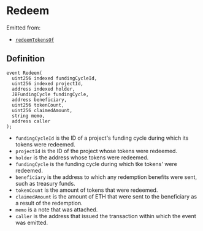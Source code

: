 # Redeem

Emitted from:

* [`redeemTokensOf`](../write/redeemtokensof.md)

## Definition

```solidity
event Redeem(
  uint256 indexed fundingCycleId,
  uint256 indexed projectId,
  address indexed holder,
  JBFundingCycle fundingCycle,
  address beneficiary,
  uint256 tokenCount,
  uint256 claimedAmount,
  string memo,
  address caller
);
```

* `fundingCycleId` is the ID of a project's funding cycle during which its tokens were redeemed.
* `projectId` is the ID of the project whose tokens were redeemed.
* `holder` is the address whose tokens were redeemed.
* `fundingCycle` is the funding cycle during which tke tokens' were redeemed.
* `beneficiary` is the address to which any redemption benefits were sent, such as treasury funds.
* `tokenCount` is the amount of tokens that were redeemed.
* `claimedAmount` is the amount of ETH that were sent to the beneficiary as a result of the redemption.
* `memo` is a note that was attached.
* `caller` is the address that issued the transaction within which the event was emitted.